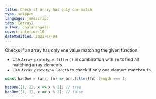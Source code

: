 ```yaml
---
title: Check if array has only one match
type: snippet
language: javascript
tags: [array]
author: chalarangelo
cover: interior-10
dateModified: 2021-07-04
---
```


Checks if an array has only one value matching the given function.

- Use `Array.prototype.filter()` in combination with `fn` to find all matching array elements.
- Use `Array.prototype.length` to check if only one element matches `fn`.

```js
const hasOne = (arr, fn) => arr.filter(fn).length === 1;
```

```js
hasOne([1, 2], x => x % 2); // true
hasOne([1, 3], x => x % 2); // false
```
